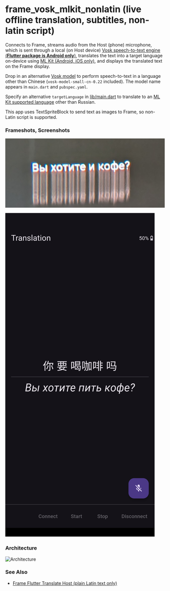 # frame_vosk_mlkit_nonlatin (live offline translation, subtitles, non-latin script)

Connects to Frame, streams audio from the Host (phone) microphone, which is sent through a local (on Host device) [Vosk speech-to-text engine (**Flutter package is Android only**)](https://pub.dev/packages/vosk_flutter), translates the text into a target language on-device using [ML Kit (Android, iOS only)](https://pub.dev/packages/google_mlkit_translation), and displays the translated text on the Frame display.

Drop in an alternative [Vosk model](https://alphacephei.com/vosk/models) to perform speech-to-text in a language other than Chinese (`vosk-model-small-cn-0.22` included). The model name appears in `main.dart` and `pubspec.yaml`.

Specify an alternative `targetLanguage` in [lib/main.dart](lib/main.dart) to translate to an [ML Kit supported language](https://developers.google.com/ml-kit/language/translation/translation-language-support) other than Russian.

This app uses TextSpriteBlock to send text as images to Frame, so non-Latin script is supported.

### Frameshots, Screenshots
![Frameshot1](docs/frameshot1.png)

![Screenshot1](docs/screenshot1.png)

### Architecture
![Architecture](docs/Frame%20App%20Architecture%20-%20Translate%20Host%20-%20Host%20Microphone.svg)

### See Also
- [Frame Flutter Translate Host (plain Latin text only)](https://github.com/CitizenOneX/frame_flutter_translate_host)
